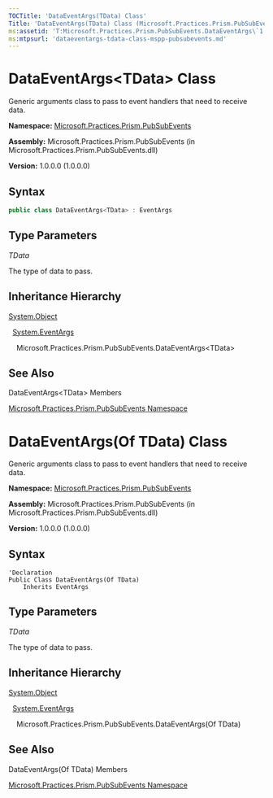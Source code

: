 ```yaml
---
TOCTitle: 'DataEventArgs(TData) Class'
Title: 'DataEventArgs(TData) Class (Microsoft.Practices.Prism.PubSubEvents)'
ms:assetid: 'T:Microsoft.Practices.Prism.PubSubEvents.DataEventArgs\`1'
ms:mtpsurl: 'dataeventargs-tdata-class-mspp-pubsubevents.md'
---
```


# DataEventArgs&lt;TData&gt; Class

Generic arguments class to pass to event handlers that need to receive data.

**Namespace:** [Microsoft.Practices.Prism.PubSubEvents](https://msdn.microsoft.com/library/microsoft.practices.prism.pubsubevents)

**Assembly:** Microsoft.Practices.Prism.PubSubEvents (in Microsoft.Practices.Prism.PubSubEvents.dll) 

**Version:** 1.0.0.0 (1.0.0.0)

## Syntax

```C#  
public class DataEventArgs<TData> : EventArgs
```

## Type Parameters

*TData*  

The type of data to pass.

## Inheritance Hierarchy

[System.Object](http://msdn2.microsoft.com/en-us/library/e5kfa45b)

  [System.EventArgs](http://msdn2.microsoft.com/en-us/library/118wxtk3)

    Microsoft.Practices.Prism.PubSubEvents.DataEventArgs&lt;TData&gt;

## See Also

DataEventArgs&lt;TData&gt; Members

[Microsoft.Practices.Prism.PubSubEvents Namespace](https://msdn.microsoft.com/library/microsoft.practices.prism.pubsubevents)



# DataEventArgs(Of TData) Class

Generic arguments class to pass to event handlers that need to receive data.

**Namespace:** [Microsoft.Practices.Prism.PubSubEvents](https://msdn.microsoft.com/library/microsoft.practices.prism.pubsubevents)

**Assembly:** Microsoft.Practices.Prism.PubSubEvents (in Microsoft.Practices.Prism.PubSubEvents.dll) 

**Version:** 1.0.0.0 (1.0.0.0)

## Syntax

```VB  
'Declaration
Public Class DataEventArgs(Of TData)
	Inherits EventArgs
```

## Type Parameters

*TData*  

The type of data to pass.

## Inheritance Hierarchy

[System.Object](http://msdn.microsoft.com/en-us/library/e5kfa45b)

  [System.EventArgs](http://msdn.microsoft.com/en-us/library/118wxtk3)

    Microsoft.Practices.Prism.PubSubEvents.DataEventArgs(Of TData)

## See Also

DataEventArgs(Of TData) Members

[Microsoft.Practices.Prism.PubSubEvents Namespace](https://msdn.microsoft.com/en-us/library/microsoft.practices.prism.pubsubevents)